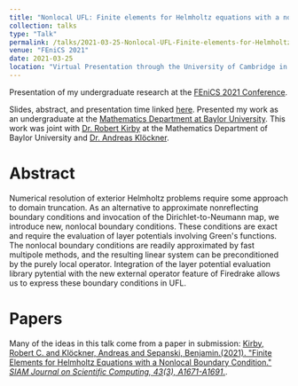 ```yaml
---
title: "Nonlocal UFL: Finite elements for Helmholtz equations with a nonlocal boundary condition"
collection: talks
type: "Talk"
permalink: /talks/2021-03-25-Nonlocal-UFL-Finite-elements-for-Helmholtz-equations-with-a-nonlocal-boundary-condition
venue: "FEniCS 2021"
date: 2021-03-25
location: "Virtual Presentation through the University of Cambridge in Cambridge, England"
---
```


Presentation of my undergraduate research at the [FEniCS 2021 Conference](https://mscroggs.github.io/fenics2021).

Slides, abstract, and presentation time linked [here](https://mscroggs.github.io/fenics2021/talks/sepanski.html). Presented my work as an undergraduate at the [Mathematics Department at Baylor University](https://www.baylor.edu/math/).  This work was joint with [Dr. Robert Kirby](https://sites.baylor.edu/robert_kirby/) at the Mathematics Department of Baylor University and [Dr. Andreas Kl&ouml;ckner](https://mathema.tician.de/aboutme/).

# Abstract

Numerical resolution of exterior Helmholtz problems require some approach to domain truncation. As an alternative to approximate nonreflecting boundary conditions and invocation of the Dirichlet-to-Neumann map, we introduce new, nonlocal boundary conditions. These conditions are exact and require the evaluation of layer potentials involving Green's functions. The nonlocal boundary conditions are readily approximated by fast multipole methods, and the resulting linear system can be preconditioned by the purely local operator. Integration of the layer potential evaluation library pytential with the new external operator feature of Firedrake allows us to express these boundary conditions in UFL.

# Papers

Many of the ideas in this talk come from a paper in submission: [Kirby, Robert C. and Kl&ouml;ckner, Andreas and Sepanski, Benjamin.(2021). &quot;Finite Elements for Helmholtz Equations with a Nonlocal Boundary Condition.&quot; <i>SIAM Journal on Scientific Computing, 43(3), A1671-A1691</i>.](../publication/IN-SUBMISSION-Finite-elements-for-Helmholtz-equations-with-a-nonlocal-boundary-condition).
